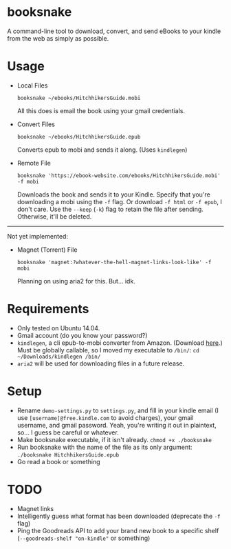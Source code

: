 # booksnake
A command-line tool to download, convert, and send eBooks to your kindle from the web as simply as possible.

# Usage

- Local Files
    ```
    booksnake ~/ebooks/HitchhikersGuide.mobi
    ```
    All this does is email the book using your gmail credentials.

- Convert Files
    ```
    booksnake ~/ebooks/HitchhikersGuide.epub
    ```
    Converts epub to mobi and sends it along. (Uses `kindlegen`)

- Remote File
    ```
    booksnake 'https://ebook-website.com/ebooks/HitchhikersGuide.mobi' -f mobi
    ```
    Downloads the book and sends it to your Kindle. Specify that you're downloading a mobi using the `-f` flag. Or download `-f html` or `-f epub`, I don't care. Use the `--keep` (`-k`) flag to retain the file after sending. Otherwise, it'll be deleted.

-----------------
Not yet implemented:

- Magnet (Torrent) File
    ```
    booksnake 'magnet:?whatever-the-hell-magnet-links-look-like' -f mobi
    ```
    Planning on using aria2 for this. But... idk.


# Requirements

- Only tested on Ubuntu 14.04.
- Gmail account (do you know your password?)
- `kindlegen`, a cli epub-to-mobi converter from Amazon. (Download [here](http://www.amazon.com/gp/feature.html?docId=1000765211).) Must be globally callable, so I moved my executable to `/bin/`: `cd ~/Downloads/kindlegen /bin/`
- `aria2` will be used for downloading files in a future release.

# Setup
- Rename `demo-settings.py` to `settings.py`, and fill in your kindle email (I use `[username]@free.kindle.com` to avoid charges), your gmail username, and gmail password. Yeah, you're writing it out in plaintext, so... I guess be careful or whatever.
- Make booksnake executable, if it isn't already. `chmod +x ./booksnake`
- Run booksnake with the name of the file as its only argument: `./booksnake HitchhikersGuide.epub`
- Go read a book or something

# TODO

- Magnet links
- Intelligently guess what format has been downloaded (deprecate the `-f` flag)
- Ping the Goodreads API to add your brand new book to a specific shelf (`--goodreads-shelf "on-kindle"` or something)
